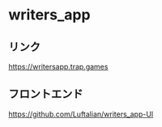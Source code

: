 # writers_app

## リンク
https://writersapp.trap.games

## フロントエンド
https://github.com/Luftalian/writers_app-UI
